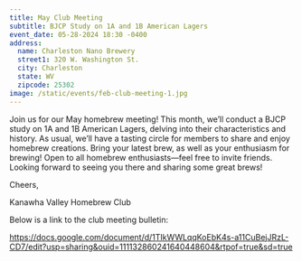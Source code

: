 ```yaml
---
title: May Club Meeting
subtitle: BJCP Study on 1A and 1B American Lagers
event_date: 05-28-2024 18:30 -0400
address:
  name: Charleston Nano Brewery
  street1: 320 W. Washington St.
  city: Charleston
  state: WV
  zipcode: 25302
image: /static/events/feb-club-meeting-1.jpg
---
```

Join us for our May homebrew meeting! This month, we’ll conduct a BJCP study on 1A and 1B American Lagers, delving into their characteristics and history. As usual, we’ll have a tasting circle for members to share and enjoy homebrew creations. Bring your latest brew, as well as your enthusiasm for brewing! Open to all homebrew enthusiasts—feel free to invite friends. Looking forward to seeing you there and sharing some great brews!

Cheers,

Kanawha Valley Homebrew Club

Below is a link to the club meeting bulletin:

<https://docs.google.com/document/d/1TIkWWLqqKoEbK4s-a11CuBejJRzL-CD7/edit?usp=sharing&ouid=111132860241640448604&rtpof=true&sd=true>